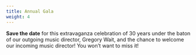 ```yaml
---
title: Annual Gala
weight: 4
---
```


**Save the date** for this extravaganza celebration of 30 years under the baton
of our outgoing music director, Gregory Wait, and the chance to welcome our
incoming music director!  You won’t want to miss it!
